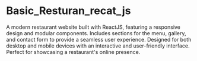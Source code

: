 # Basic_Resturan_recat_js
A modern restaurant website built with ReactJS, featuring a responsive design and modular components. Includes sections for the menu, gallery, and contact form to provide a seamless user experience. Designed for both desktop and mobile devices with an interactive and user-friendly interface. Perfect for showcasing a restaurant's online presence.
